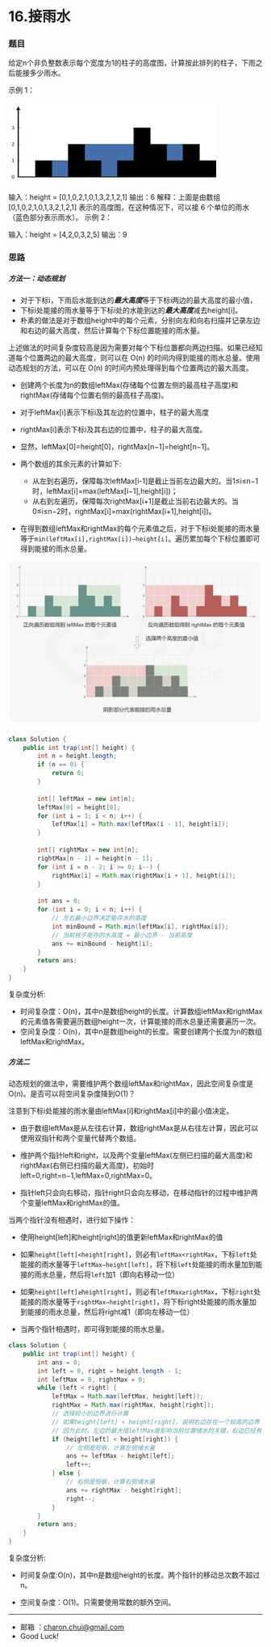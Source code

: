 16.接雨水
===


### 题目

给定n个非负整数表示每个宽度为1的柱子的高度图，计算按此排列的柱子，下雨之后能接多少雨水。

示例 1：

![image](https://raw.githubusercontent.com/CharonChui/Pictures/master/rainwatertrap_1.png?raw=true)

输入：height = [0,1,0,2,1,0,1,3,2,1,2,1]
输出：6
解释：上面是由数组 [0,1,0,2,1,0,1,3,2,1,2,1] 表示的高度图，在这种情况下，可以接 6 个单位的雨水（蓝色部分表示雨水）。 
示例 2：

输入：height = [4,2,0,3,2,5]
输出：9


### 思路

##### 方法一：动态规划

- 对于下标i，下雨后水能到达的***最大高度***等于下标i两边的最大高度的最小值，
- 下标i处能接的雨水量等于下标i处的水能到达的***最大高度***减去height[i]。
- 朴素的做法是对于数组height中的每个元素，分别向左和向右扫描并记录左边和右边的最大高度，然后计算每个下标位置能接的雨水量。


上述做法的时间复杂度较高是因为需要对每个下标位置都向两边扫描。如果已经知道每个位置两边的最大高度，则可以在 O(n) 的时间内得到能接的雨水总量。使用动态规划的方法，可以在 O(n) 的时间内预处理得到每个位置两边的最大高度。

- 创建两个长度为n的数组leftMax(存储每个位置左侧的最高柱子高度)和rightMax(存储每个位置右侧的最高柱子高度)。
- 对于leftMax[i]表示下标i及其左边的位置中，柱子的最大高度
- rightMax[i]表示下标i及其右边的位置中，柱子的最大高度。
- 显然，leftMax[0]=height[0]，rightMax[n−1]=height[n−1]。
- 两个数组的其余元素的计算如下:    
    - 从左到右遍历，保障每次leftMax[i-1]是截止当前左边最大的。当1≤i≤n−1时，leftMax[i]=max(leftMax[i−1],height[i])；
    - 从右到左遍历，保障每次rightMax[i+1]是截止当前右边最大的。当0≤i≤n−2时，rightMax[i]=max(rightMax[i+1],height[i])。

- 在得到数组leftMax和rightMax的每个元素值之后，对于下标i处能接的雨水量等于`min(leftMax[i],rightMax[i])−height[i]`。遍历累加每个下标位置即可得到能接的雨水总量。


![image](https://raw.githubusercontent.com/CharonChui/Pictures/master/rainbow_2.png?raw=true)


```java
class Solution {
    public int trap(int[] height) {
        int n = height.length;
        if (n == 0) {
            return 0;
        }

        int[] leftMax = new int[n];
        leftMax[0] = height[0];
        for (int i = 1; i < n; i++) {
            leftMax[i] = Math.max(leftMax[i - 1], height[i]);
        }

        int[] rightMax = new int[n];
        rightMax[n - 1] = height[n - 1];
        for (int i = n - 2; i >= 0; i--) {
            rightMax[i] = Math.max(rightMax[i + 1], height[i]);
        }

        int ans = 0;
        for (int i = 0; i < n; i++) {
            // 左右最小边界决定能存水的高度
            int minBound = Math.min(leftMax[i], rightMax[i]);
            // 当前柱子能存的水高度 = 最小边界 - 当前高度
            ans += minBound - height[i];
        }
        return ans;
    }
}
```

复杂度分析:    

- 时间复杂度：O(n)，其中n是数组height的长度。计算数组leftMax和rightMax的元素值各需要遍历数组height一次，计算能接的雨水总量还需要遍历一次。
- 空间复杂度：O(n)，其中n是数组height的长度。需要创建两个长度为n的数组leftMax和rightMax。



##### 方法二

动态规划的做法中，需要维护两个数组leftMax和rightMax，因此空间复杂度是O(n)。是否可以将空间复杂度降到O(1)？

注意到下标i处能接的雨水量由leftMax[i]和rightMax[i]中的最小值决定。      

- 由于数组leftMax是从左往右计算，数组rightMax是从右往左计算，因此可以使用双指针和两个变量代替两个数组。

- 维护两个指针left和right，以及两个变量leftMax(左侧已扫描的最大高度)和rightMax(右侧已扫描的最大高度)，初始时left=0,right=n−1,leftMax=0,rightMax=0。
- 指针left只会向右移动，指针right只会向左移动，在移动指针的过程中维护两个变量leftMax和rightMax的值。    

当两个指针没有相遇时，进行如下操作：

- 使用height[left]和height[right]的值更新leftMax和rightMax的值

- 如果`height[left]<height[right]`，则必有`leftMax<rightMax`，下标`left`处能接的雨水量等于`leftMax−height[left]`，将下标`left`处能接的雨水量加到能接的雨水总量，然后将`left`加1（即向右移动一位）

- 如果`height[left]≥height[right]`，则必有`leftMax≥rightMax`，下标`right`处能接的雨水量等于`rightMax−height[right]`，将下标right处能接的雨水量加到能接的雨水总量，然后将right减1（即向左移动一位）

- 当两个指针相遇时，即可得到能接的雨水总量。


```java
class Solution {
    public int trap(int[] height) {
        int ans = 0;
        int left = 0, right = height.length - 1;
        int leftMax = 0, rightMax = 0;
        while (left < right) {
            leftMax = Math.max(leftMax, height[left]);
            rightMax = Math.max(rightMax, height[right]);
            // 选择较小的边界进行计算
            // 如果height[left] < height[right]，说明右边存在一个较高的边界（至少是right指向的高度）能够保证左边有一个有效的边界（即leftMax）可以储水。
            // 因为此时，左边的最大值leftMax是影响当前位置储水的关键，右边已经有一个不小于height[left]的边界（right指针指向的高度更高）。
            if (height[left] < height[right]) {
                // 左侧是短板，计算左侧储水量
                ans += leftMax - height[left];
                left++;
            } else {
                // 右侧是短板，计算右侧储水量
                ans += rightMax - height[right];
                right--;
            }
        }
        return ans;
    }
}
```

复杂度分析:     

- 时间复杂度:O(n)，其中n是数组height的长度。两个指针的移动总次数不超过n。

- 空间复杂度：O(1)。只需要使用常数的额外空间。




---
- 邮箱 ：charon.chui@gmail.com  
- Good Luck! 

	
